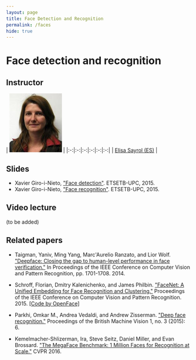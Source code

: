 ```yaml
---
layout: page
title: Face Detection and Recognition
permalink: /faces
hide: true
---
```


# Face detection and recognition

## Instructor

|  ![Elisa Sayrol][ElisaSayrol-photo]  |
|:-:|:-:|:-:|:-:|:-:|:-:|
| [Elisa Sayrol (ES)][ElisaSayrol-web]  |

[ElisaSayrol-web]: https://imatge.upc.edu/web/people/elisa-sayrol

[ElisaSayrol-photo]: img/instructors/ElisaSayrol.jpg "Elisa Sayrol"

## Slides

* Xavier Giro-i-Nieto, ["Face detection"](https://docs.google.com/presentation/d/1bINnGcKExt8QjkuLGthmTgSgO0hdr3gaoUwrWI4N6ZY/edit?usp=sharing). ETSETB-UPC, 2015.
* Xavier Giro-i-Nieto, ["Face recognition"](https://docs.google.com/presentation/d/1Y1ctCDt9YIEg0r3sP61PzN_PcbFEz-WXWkgcpd12Q00/edit?usp=sharing). ETSETB-UPC, 2015.


## Video lecture

(to be added)


## Related papers

* Taigman, Yaniv, Ming Yang, Marc'Aurelio Ranzato, and Lior Wolf. ["Deepface: Closing the gap to human-level performance in face verification."](http://www.cv-foundation.org/openaccess/content_cvpr_2014/html/Taigman_DeepFace_Closing_the_2014_CVPR_paper.html) In Proceedings of the IEEE Conference on Computer Vision and Pattern Recognition, pp. 1701-1708. 2014.

* Schroff, Florian, Dmitry Kalenichenko, and James Philbin. ["FaceNet: A Unified Embedding for Face Recognition and Clustering."](http://www.cv-foundation.org/openaccess/content_cvpr_2015/html/Schroff_FaceNet_A_Unified_2015_CVPR_paper.html) Proceedings of the IEEE Conference on Computer Vision and Pattern Recognition. 2015. [[Code by OpenFace]](https://github.com/cmusatyalab/openface)

* Parkhi, Omkar M., Andrea Vedaldi, and Andrew Zisserman. ["Deep face recognition."](http://www.robots.ox.ac.uk/~vgg/publications/2015/Parkhi15/) Proceedings of the British Machine Vision 1, no. 3 (2015): 6.

* Kemelmacher-Shlizerman, Ira, Steve Seitz, Daniel Miller, and Evan Brossard. ["The MegaFace Benchmark: 1 Million Faces for Recognition at Scale."](http://megaface.cs.washington.edu/index.html) CVPR 2016.
